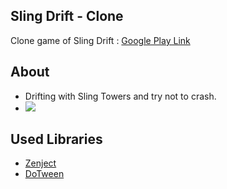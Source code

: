 ## Sling Drift - Clone
Clone game of Sling Drift : [Google Play Link](https://play.google.com/store/apps/details?id=com.rubygames.slingdrift) 
## About
- Drifting with Sling Towers and try not to crash.
- ![](http://www.sebahattinonurozler.com/wp-content/uploads/2020/05/SlingDrift.gif)
## Used Libraries
- [Zenject](https://github.com/modesttree/Zenject)
- [DoTween](https://github.com/Demigiant/dotween)

